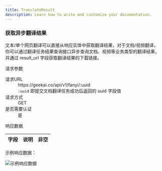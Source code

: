 ```yaml
---
title: TranslateResult
description: Learn how to write and customize your documentation.
---
```



  <div class="text-base leading-7 text-gray-700 dark:text-gray-400">
    <h3 id="fetch-fanyi" class="text-xl font-bold tracking-tight text-gray-900 dark:text-white">获取异步翻译结果</h3>
    <p class="mt-6">
        文本/单个网页翻译可以直接从响应实体中获取翻译结果，对于文档/视频翻译，
        你可以通过翻译任务结果查询接口异步查询文档、视频等业务类型的翻译结果，
        并通过 result_url 字段获取翻译结果的下载链接。
    </p>
    <p class="mt-6 font-semibold">请求参数</p>
    <dl class="divide-y divide-gray-200 overflow-x-auto">
        <div class="px-4 py-6 sm:grid sm:grid-cols-3 sm:gap-4 sm:px-0">
            <dt class="text-sm font-medium leading-6 text-gray-900 dark:text-gray-400">请求URL</dt>
            <dd class="mt-1 text-sm leading-6 text-gray-700 sm:col-span-2 sm:mt-0 lg:-ml-24 dark:text-gray-400">
                https://geekai.co/api/v1/fanyi/:uuid <br>
                <code>:uuid</code> 即提交文档翻译任务成功后返回的 uuid 字段值
            </dd>
        </div>
        <div class="px-4 py-6 sm:grid sm:grid-cols-3 sm:gap-4 sm:px-0">
            <dt class="text-sm font-medium leading-6 text-gray-900 dark:text-gray-400">请求方式</dt>
            <dd class="mt-1 text-sm leading-6 text-gray-700 sm:col-span-2 sm:mt-0 lg:-ml-24 dark:text-gray-400">GET</dd>
        </div>
        <div class="px-4 py-6 sm:grid sm:grid-cols-3 sm:gap-4 sm:px-0">
            <dt class="text-sm font-medium leading-6 text-gray-900 dark:text-gray-400">是否需要认证</dt>
            <dd class="mt-1 text-sm leading-6 text-gray-700 sm:col-span-2 sm:mt-0 lg:-ml-24 dark:text-gray-400">是</dd>
        </div>
    </dl>
    <p class="mt-6 font-semibold">响应数据</p>
    <div class="inline-block min-w-full align-middle overflow-x-auto">
        <table class="min-w-full divide-y divide-gray-300">
            <thead>
                <tr>
                    <th scope="col" class="py-3.5 pl-4 pr-3 text-left text-sm font-semibold text-gray-900 sm:pl-0 dark:text-gray-400">字段</th>
                    <th scope="col" class="px-3 py-3.5 text-left text-sm font-semibold text-gray-900 dark:text-gray-400">说明</th>
                    <th scope="col" class="px-3 py-3.5 text-left text-sm font-semibold text-gray-900 dark:text-gray-400">非空</th>
                </tr>
            </thead>
            <tbody class="divide-y divide-gray-200">
                <!-- 此处可添加响应数据行 -->
            </tbody>
        </table>
    </div>
    <p class="mt-6">示例响应数据：</p>
    <img class="mt-2" src="https://cdn.geekai.co/storage/2024/07/14/image-20240409000831367.png" alt="示例响应数据">

  </div>
  